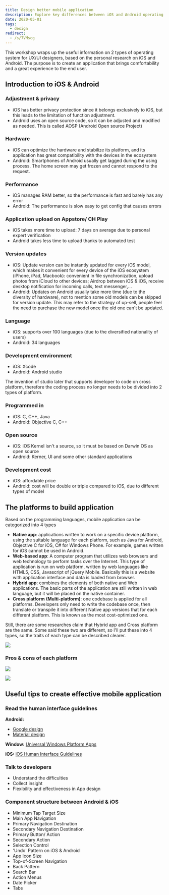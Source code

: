 ```yaml
---
title: Design better mobile application
description: Explore key differences between iOS and Android operating systems for UX/UI designers, including performance, development, privacy, and app platforms to create better mobile applications.
date: 2020-05-01
tags:
  - design
redirect:
  - /s/7VMscg
---
```


This workshop wraps up the useful information on 2 types of operating system for UX/UI designers, based on the personal research on iOS and Android. The purpose is to create an application that brings comfortability and a great experience to the end user.

## Introduction to iOS & Android

### Adjustment & privacy

- iOS has better privacy protection since it belongs exclusively to iOS, but this leads to the limitation of function adjustment.
- Android uses an open source code, so it can be adjusted and modified as needed. This is called AOSP (Android Open source Project)

### Hardware

- iOS can optimize the hardware and stabilize its platform, and its application has great compatibility with the devices in the ecosystem
- Android: Smartphones of Android usually get lagged during the using process. The home screen may get frozen and cannot respond to the request.

### Performance

- iOS manages RAM better, so the performance is fast and barely has any error
- Android: The performance is slow easy to get config that causes errors

### Application upload on Appstore/ CH Play

- iOS takes more time to upload: 7 days on average due to personal expert verification
- Android takes less time to upload thanks to automated test

### Version updates

- iOS: Update version can be instantly updated for every iOS model, which makes it convenient for every device of the iOS ecosystem (iPhone, iPad, Macbook): convenient in file synchronization, upload photos from iCloud to other devices; Airdrop between iOS & iOS, receive desktop notification for incoming calls, text messenger,…
- Android: Updates on Android usually take more time (due to the diversity of hardware), not to mention some old models can be skipped for version update. This may refer to the strategy of up-sell, people feel the need to purchase the new model once the old one can't be updated.

### Language

- iOS: supports over 100 languages (due to the diversified nationality of users)
- Android: 34 languages

### Development environment

- iOS: Xcode
- Android: Android studio

The invention of studio later that supports developer to code on cross platform, therefore the coding process no longer needs to be divided into 2 types of platform.

### Programmed in

- iOS: C, C++, Java
- Android: Objective C, C++

### Open source

- iOS: iOS Kernel isn't a source, so it must be based on Darwin OS as open source
- Android: Kerner, UI and some other standard applications

### Development cost

- iOS: affordable price
- Android: cost will be double or triple compared to iOS, due to different types of model

## The platforms to build application

Based on the programming languages, mobile application can be categorized into 4 types

- **Native app**: applications written to work on a specific device platform, using the suitable language for each platform, such as Java for Android, Objective C for iOS, C# for Windows Phone. For example, games written for iOS cannot be used in Android.
- **Web-based app**: A computer program that utilizes web browsers and web technology to perform tasks over the Internet. This type of application is run on web platform, written by web languages like HTML5, CSS, Javascript of jQuery Mobile. Basically this is a website with application interface and data is loaded from browser.
- **Hybrid app**: combines the elements of both native and Web applications. The basic parts of the application are still written in web language, but it will be placed on the native container.
- **Cross platform** **(Multi-platform)**: one codebase is applied for all platforms. Developers only need to write the codebase once, then translate or transpile it into different Native app versions that for each different platform. This is known as the most cost-optimized one.

Still, there are some researches claim that Hybrid app and Cross platform are the same. Some said these two are different, so I'll put these into 4 types, so the traits of each type can be described clearer.

![](assets/design-better-mobile-application_56fa2f8d701c84b46a715ca629e77f27_md5.webp)

### Pros & cons of each platform

![](assets/design-better-mobile-application_7c641059d4d0fad9e7fd2c85c45edbaa_md5.webp)

![](assets/design-better-mobile-application_3db029547cf3f0df87733d42e499f2b5_md5.webp)

## Useful tips to create effective mobile application

### Read the human interface guidelines

**Android:**

- [Google design](https://design.google/resources/)
- [Material design](https://material.io/design/introduction#goals)

**Window:** [Universal Windows Platform Apps](https://docs.microsoft.com/en-us/windows/win32/uxguide/how-to-design-desktop-ux)

**iOS:** [iOS Human Interface Guidelines](https://developer.apple.com/design/human-interface-guidelines/ios/overview/themes/)

### Talk to developers

- Understand the difficulties
- Collect insight
- Flexibility and effectiveness in App design

### Component structure between Android & iOS

- Minimum Tap Target Size
- Main App Navigation
- Primary Navigation Destination
- Secondary Navigation Destination
- Primary Button/ Action
- Secondary Action
- Selection Control
- 'Undo' Pattern on iOS & Android
- App Icon Size
- Top-of-Screen Navigation
- Back Pattern
- Search Bar
- Action Menus
- Date Picker
- Tabs
